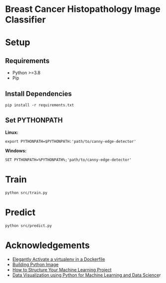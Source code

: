 # Breast Cancer Histopathology Image Classifier

# Setup

## Requirements

-   Python >=3.8
-   Pip

## Install Dependencies

```shell
pip install -r requirements.txt
```

## Set PYTHONPATH

**Linux:**

```shell
export PYTHONPATH=$PYTHONPATH:'path/to/canny-edge-detector'
```

**Windows:**

```Windows
SET PYTHONPATH=%PYTHONPATH%;'path/to/canny-edge-detector'
```

# Train

```shell
python src/train.py
```

# Predict

```shell
python src/predict.py
```

# Acknowledgements

-   [Elegantly Activate a virtualenv in a Dockerfile](https://pythonspeed.com/articles/activate-virtualenv-dockerfile/)
-   [Building Python Image](https://docs.docker.com/language/python/)
-   [How to Structure Your Machine Learning Project](https://medium.com/mlearning-ai/how-to-structure-your-machine-learning-project-62f8a1eef582)
-   [Data Visualization using Python for Machine Learning and Data Science](https://towardsdatascience.com/data-visualization-for-machine-learning-and-data-science-a45178970be7)r
